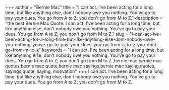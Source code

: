+++
author = "Bernie Mac"
title = "I can act. I've been acting for a long time, but like anything else, don't nobody owe you nothing. You've go to pay your dues. You go from A to Z; you don't go from M to Z."
description = "the best Bernie Mac Quote: I can act. I've been acting for a long time, but like anything else, don't nobody owe you nothing. You've go to pay your dues. You go from A to Z; you don't go from M to Z."
slug = "i-can-act-ive-been-acting-for-a-long-time-but-like-anything-else-dont-nobody-owe-you-nothing-youve-go-to-pay-your-dues-you-go-from-a-to-z-you-dont-go-from-m-to-z"
keywords = "I can act. I've been acting for a long time, but like anything else, don't nobody owe you nothing. You've go to pay your dues. You go from A to Z; you don't go from M to Z.,bernie mac,bernie mac quotes,bernie mac quote,bernie mac sayings,bernie mac saying,quotes, sayings,quote, saying, motivation"
+++
I can act. I've been acting for a long time, but like anything else, don't nobody owe you nothing. You've go to pay your dues. You go from A to Z; you don't go from M to Z.
